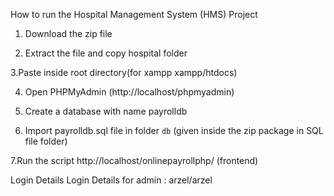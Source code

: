 How to run the Hospital Management System (HMS) Project

1. Download the zip file

2. Extract the file and copy hospital folder

3.Paste inside root directory(for xampp xampp/htdocs)

4. Open PHPMyAdmin (http://localhost/phpmyadmin)

5. Create a database with name payrolldb

6. Import payrolldb.sql file in folder `db` (given inside the zip package in SQL file folder)

7.Run the script http://localhost/onlinepayrollphp/ (frontend)

Login Details
Login Details for admin : arzel/arzel
